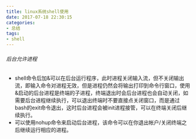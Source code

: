 ```yaml
---
title: linux系统shell使用
date: 2017-07-18 22:30:15
categories: 
- 总结
tags:
- shell
---
```


###### 后台允许进程

- shell命令后加&可以在后台运行程序，此时进程关闭输入流，但不关闭输出流，即输入命令对进程无效，但是进程仍然会将输出打印到命令行窗口，使用&启动的后台进程是终端的子进程，终端退出时会后台进程也会自动关闭，如需要后台进程继续执行，可以退出终端时不要直接点关闭窗口，而是通过bash的exit命令退出，这时后台进程会被init进程接管，可以在终端关闭后继续执行。
- 可以使用nohup命令来启动后台进程，该命令可以在你退出帐户/关闭终端之后继续运行相应的进程。


